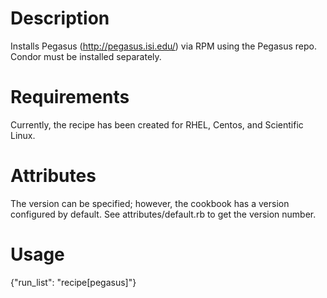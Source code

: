 Description
===========
Installs Pegasus (http://pegasus.isi.edu/) via RPM using the Pegasus repo.
Condor must be installed separately.

Requirements
============
Currently, the recipe has been created for RHEL, Centos, and Scientific Linux.

Attributes
==========
The version can be specified; however, the cookbook has a version configured by default.
See attributes/default.rb to get the version number.

Usage
=====
{"run_list": "recipe[pegasus]"}
